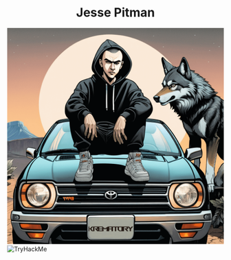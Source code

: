 <center><h1>Jesse Pitman</h1></center>

<center><img src="17045044857484qu4n3ny(1).png" alt="_w00f_"></center>

<img src="https://tryhackme-badges.s3.amazonaws.com/McafeesGhost.png" alt="TryHackMe">

<script src="https://tryhackme.com/badge/1628294"></script>



